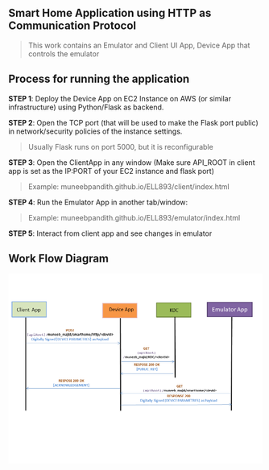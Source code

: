 ## Smart Home Application using HTTP as Communication Protocol



> This work contains an Emulator and Client UI App, Device App that controls the emulator



## Process for running the application

**STEP 1**: Deploy the Device App on EC2 Instance on AWS (or similar infrastructure) using Python/Flask as backend. 

**STEP 2**: Open the TCP port (that will be used to make the Flask port public) in network/security policies of the instance settings.
> Usually Flask runs on port 5000, but it is reconfigurable

**STEP 3**: Open the ClientApp in any window (Make sure API_ROOT in client app is set as the IP:PORT of your EC2 instance and flask port)
> Example: muneebpandith.github.io/ELL893/client/index.html



**STEP 4**: Run the Emulator App in another tab/window:
> Example: muneebpandith.github.io/ELL893/emulator/index.html


**STEP 5**: Interact from client app and see changes in emulator 
## Work Flow Diagram

![HTTP based Work Flow](https://github.com/muneebpandith/ELL893/blob/main/flow.png)
